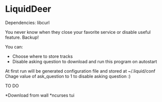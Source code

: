 LiquidDeer
==========
Dependencies: libcurl

You never know when they close your favorite service or disable useful feature. Backup!

You can:

* Choose where to store tracks
* Disable asking question to download and run this program on autostart

At first run will be generated configuration file and stored at ~/.liquid/conf
Chage value of ask_question to 1 to disable asking question :)

TO DO

*Download from wall
*ncurses tui

